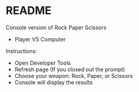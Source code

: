 # README

Console version of Rock Paper Scissors
- Player VS Computer


Instructions:
* Open Developer Tools
* Refresh page (If you closed out the prompt)
* Choose your weapon: Rock, Paper, or Scissors
* Console will display the results